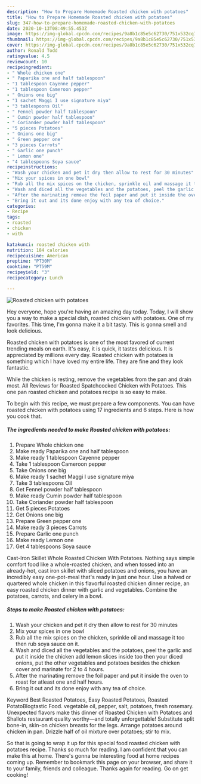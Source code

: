 ```yaml
---
description: "How to Prepare Homemade Roasted chicken with potatoes"
title: "How to Prepare Homemade Roasted chicken with potatoes"
slug: 347-how-to-prepare-homemade-roasted-chicken-with-potatoes
date: 2020-10-13T08:49:55.453Z
image: https://img-global.cpcdn.com/recipes/9a8b1c85e5c62730/751x532cq70/roasted-chicken-with-potatoes-recipe-main-photo.jpg
thumbnail: https://img-global.cpcdn.com/recipes/9a8b1c85e5c62730/751x532cq70/roasted-chicken-with-potatoes-recipe-main-photo.jpg
cover: https://img-global.cpcdn.com/recipes/9a8b1c85e5c62730/751x532cq70/roasted-chicken-with-potatoes-recipe-main-photo.jpg
author: Ronald Todd
ratingvalue: 4.5
reviewcount: 10
recipeingredient:
- " Whole chicken one"
- " Paparika one and half tablespoon"
- "1 tablespoon Cayenne pepper"
- "1 tablespoon Cameroon pepper"
- " Onions one big"
- "1 sachet Maggi I use signature miya"
- "3 tablespoons Oil"
- " Fennel powder half tablespoon"
- " Cumin powder half tablespoon"
- " Coriander powder half tablespoon"
- "5 pieces Potatoes"
- " Onions one big"
- " Green pepper one"
- "3 pieces Carrots"
- " Garlic one punch"
- " Lemon one"
- "4 tablespoons Soya sauce"
recipeinstructions:
- "Wash your chicken and pet it dry then allow to rest for 30 minutes"
- "Mix your spices in one bowl"
- "Rub all the mix spices on the chicken, sprinkle oil and massage it too then rub soya sauce on it."
- "Wash and diced all the vegetables and the potatoes, peel the garlic and put it inside the chicken add lemon slices inside too then your diced onions, put the other vegetables and potatoes besides the chicken cover and marinate for 2 to 4 hours."
- "After the marinating remove the foil paper and put it inside the oven to roast for atleast one and half hours."
- "Bring it out and its done enjoy with any tea of choice."
categories:
- Recipe
tags:
- roasted
- chicken
- with

katakunci: roasted chicken with 
nutrition: 184 calories
recipecuisine: American
preptime: "PT30M"
cooktime: "PT59M"
recipeyield: "3"
recipecategory: Lunch

---
```



![Roasted chicken with potatoes](https://img-global.cpcdn.com/recipes/9a8b1c85e5c62730/751x532cq70/roasted-chicken-with-potatoes-recipe-main-photo.jpg)

Hey everyone, hope you're having an amazing day today. Today, I will show you a way to make a special dish, roasted chicken with potatoes. One of my favorites. This time, I'm gonna make it a bit tasty. This is gonna smell and look delicious.

Roasted chicken with potatoes is one of the most favored of current trending meals on earth. It's easy, it is quick, it tastes delicious. It is appreciated by millions every day. Roasted chicken with potatoes is something which I have loved my entire life. They are fine and they look fantastic.

While the chicken is resting, remove the vegetables from the pan and drain most. All Reviews for Roasted Spatchcocked Chicken with Potatoes. This one pan roasted chicken and potatoes recipe is so easy to make.


To begin with this recipe, we must prepare a few components. You can have roasted chicken with potatoes using 17 ingredients and 6 steps. Here is how you cook that.

<!--inarticleads1-->

##### The ingredients needed to make Roasted chicken with potatoes:

1. Prepare  Whole chicken one
1. Make ready  Paparika one and half tablespoon
1. Make ready 1 tablespoon Cayenne pepper
1. Take 1 tablespoon Cameroon pepper
1. Take  Onions one big
1. Make ready 1 sachet Maggi I use signature miya
1. Take 3 tablespoons Oil
1. Get  Fennel powder half tablespoon
1. Make ready  Cumin powder half tablespoon
1. Take  Coriander powder half tablespoon
1. Get 5 pieces Potatoes
1. Get  Onions one big
1. Prepare  Green pepper one
1. Make ready 3 pieces Carrots
1. Prepare  Garlic one punch
1. Make ready  Lemon one
1. Get 4 tablespoons Soya sauce


Cast-Iron Skillet Whole Roasted Chicken With Potatoes. Nothing says simple comfort food like a whole-roasted chicken, and when tossed into an already-hot, cast iron skillet with sliced potatoes and onions, you have an incredibly easy one-pot-meal that&#39;s ready in just one hour. Use a halved or quartered whole chicken in this flavorful roasted chicken dinner recipe, an easy roasted chicken dinner with garlic and vegetables. Combine the potatoes, carrots, and celery in a bowl. 

<!--inarticleads2-->

##### Steps to make Roasted chicken with potatoes:

1. Wash your chicken and pet it dry then allow to rest for 30 minutes
1. Mix your spices in one bowl
1. Rub all the mix spices on the chicken, sprinkle oil and massage it too then rub soya sauce on it.
1. Wash and diced all the vegetables and the potatoes, peel the garlic and put it inside the chicken add lemon slices inside too then your diced onions, put the other vegetables and potatoes besides the chicken cover and marinate for 2 to 4 hours.
1. After the marinating remove the foil paper and put it inside the oven to roast for atleast one and half hours.
1. Bring it out and its done enjoy with any tea of choice.


Keyword Best Roasted Potatoes, Easy Roasted Potatoes, Roasted PotatoBlogtastic Food. vegetable oil, pepper, salt, potatoes, fresh rosemary. Unexpected flavors make this dinner of Roasted Chicken with Potatoes and Shallots restaurant quality worthy—and totally unforgettable! Substitute split bone-in, skin-on chicken breasts for the legs. Arrange potatoes around chicken in pan. Drizzle half of oil mixture over potatoes; stir to mix. 

So that is going to wrap it up for this special food roasted chicken with potatoes recipe. Thanks so much for reading. I am confident that you can make this at home. There's gonna be interesting food at home recipes coming up. Remember to bookmark this page on your browser, and share it to your family, friends and colleague. Thanks again for reading. Go on get cooking!
